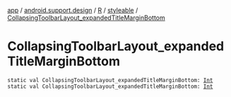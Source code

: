 [app](../../../index.md) / [android.support.design](../../index.md) / [R](../index.md) / [styleable](index.md) / [CollapsingToolbarLayout_expandedTitleMarginBottom](./-collapsing-toolbar-layout_expanded-title-margin-bottom.md)

# CollapsingToolbarLayout_expandedTitleMarginBottom

`static val CollapsingToolbarLayout_expandedTitleMarginBottom: `[`Int`](https://kotlinlang.org/api/latest/jvm/stdlib/kotlin/-int/index.html)
`static val CollapsingToolbarLayout_expandedTitleMarginBottom: `[`Int`](https://kotlinlang.org/api/latest/jvm/stdlib/kotlin/-int/index.html)